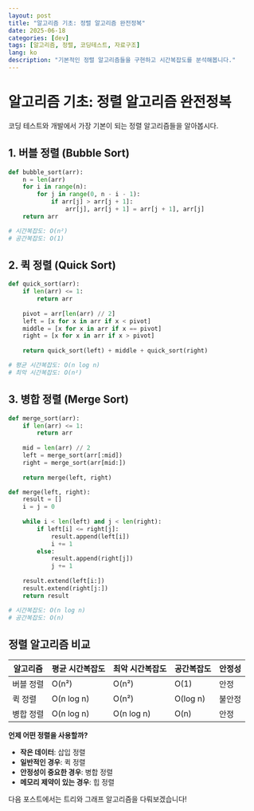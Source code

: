 ```yaml
---
layout: post
title: "알고리즘 기초: 정렬 알고리즘 완전정복"
date: 2025-06-18
categories: [dev]
tags: [알고리즘, 정렬, 코딩테스트, 자료구조]
lang: ko
description: "기본적인 정렬 알고리즘들을 구현하고 시간복잡도를 분석해봅니다."
---
```


# 알고리즘 기초: 정렬 알고리즘 완전정복

코딩 테스트와 개발에서 가장 기본이 되는 정렬 알고리즘들을 알아봅시다.

## 1. 버블 정렬 (Bubble Sort)

```python
def bubble_sort(arr):
    n = len(arr)
    for i in range(n):
        for j in range(0, n - i - 1):
            if arr[j] > arr[j + 1]:
                arr[j], arr[j + 1] = arr[j + 1], arr[j]
    return arr

# 시간복잡도: O(n²)
# 공간복잡도: O(1)
```

## 2. 퀵 정렬 (Quick Sort)

```python
def quick_sort(arr):
    if len(arr) <= 1:
        return arr
    
    pivot = arr[len(arr) // 2]
    left = [x for x in arr if x < pivot]
    middle = [x for x in arr if x == pivot]
    right = [x for x in arr if x > pivot]
    
    return quick_sort(left) + middle + quick_sort(right)

# 평균 시간복잡도: O(n log n)
# 최악 시간복잡도: O(n²)
```

## 3. 병합 정렬 (Merge Sort)

```python
def merge_sort(arr):
    if len(arr) <= 1:
        return arr
    
    mid = len(arr) // 2
    left = merge_sort(arr[:mid])
    right = merge_sort(arr[mid:])
    
    return merge(left, right)

def merge(left, right):
    result = []
    i = j = 0
    
    while i < len(left) and j < len(right):
        if left[i] <= right[j]:
            result.append(left[i])
            i += 1
        else:
            result.append(right[j])
            j += 1
    
    result.extend(left[i:])
    result.extend(right[j:])
    return result

# 시간복잡도: O(n log n)
# 공간복잡도: O(n)
```

## 정렬 알고리즘 비교

| 알고리즘 | 평균 시간복잡도 | 최악 시간복잡도 | 공간복잡도 | 안정성 |
|---------|---------------|---------------|------------|-------|
| 버블 정렬 | O(n²) | O(n²) | O(1) | 안정 |
| 퀵 정렬 | O(n log n) | O(n²) | O(log n) | 불안정 |
| 병합 정렬 | O(n log n) | O(n log n) | O(n) | 안정 |

**언제 어떤 정렬을 사용할까?**
- **작은 데이터**: 삽입 정렬
- **일반적인 경우**: 퀵 정렬
- **안정성이 중요한 경우**: 병합 정렬
- **메모리 제약이 있는 경우**: 힙 정렬

다음 포스트에서는 트리와 그래프 알고리즘을 다뤄보겠습니다!
